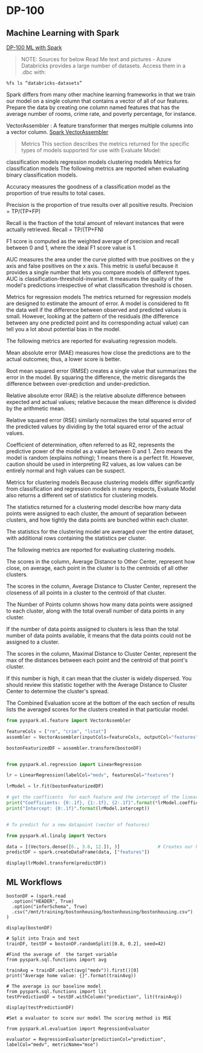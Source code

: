 # DP-100
## Machine Learning with Spark

[DP-100 ML with Spark](https://docs.microsoft.com/en-us/learn/modules/perform-machine-learning-with-azure-databricks/2-understand)

>NOTE: Sources for below Read Me text and pictures
       - Azure Databricks provides a large number of datasets. Access them in a .dbc with:

```%fs ls “databricks-datasets”    ```

Spark differs from many other machine learning frameworks in that we train our model on a single column that contains a vector of all of our features. Prepare the data by creating one column named features that has the average number of rooms, crime rate, and poverty percentage, for instance.

VectorAssembler : A feature transformer that merges multiple columns into a vector column.
[Spark VectorAssembler](https://spark.apache.org/docs/3.1.1/api/python/reference/api/pyspark.ml.feature.VectorAssembler.html)

> Metrics
This section describes the metrics returned for the specific types of models supported for use with Evaluate Model:

classification models
regression models
clustering models
Metrics for classification models
The following metrics are reported when evaluating binary classification models.

Accuracy measures the goodness of a classification model as the proportion of true results to total cases.

Precision is the proportion of true results over all positive results. Precision = TP/(TP+FP)

Recall is the fraction of the total amount of relevant instances that were actually retrieved. Recall = TP/(TP+FN)

F1 score is computed as the weighted average of precision and recall between 0 and 1, where the ideal F1 score value is 1.

AUC measures the area under the curve plotted with true positives on the y axis and false positives on the x axis. This metric is useful because it provides a single number that lets you compare models of different types. AUC is classification-threshold-invariant. It measures the quality of the model's predictions irrespective of what classification threshold is chosen.

Metrics for regression models
The metrics returned for regression models are designed to estimate the amount of error. A model is considered to fit the data well if the difference between observed and predicted values is small. However, looking at the pattern of the residuals (the difference between any one predicted point and its corresponding actual value) can tell you a lot about potential bias in the model.

The following metrics are reported for evaluating regression models.

Mean absolute error (MAE) measures how close the predictions are to the actual outcomes; thus, a lower score is better.

Root mean squared error (RMSE) creates a single value that summarizes the error in the model. By squaring the difference, the metric disregards the difference between over-prediction and under-prediction.

Relative absolute error (RAE) is the relative absolute difference between expected and actual values; relative because the mean difference is divided by the arithmetic mean.

Relative squared error (RSE) similarly normalizes the total squared error of the predicted values by dividing by the total squared error of the actual values.

Coefficient of determination, often referred to as R2, represents the predictive power of the model as a value between 0 and 1. Zero means the model is random (explains nothing); 1 means there is a perfect fit. However, caution should be used in interpreting R2 values, as low values can be entirely normal and high values can be suspect.

Metrics for clustering models
Because clustering models differ significantly from classification and regression models in many respects, Evaluate Model also returns a different set of statistics for clustering models.

The statistics returned for a clustering model describe how many data points were assigned to each cluster, the amount of separation between clusters, and how tightly the data points are bunched within each cluster.

The statistics for the clustering model are averaged over the entire dataset, with additional rows containing the statistics per cluster.

The following metrics are reported for evaluating clustering models.

The scores in the column, Average Distance to Other Center, represent how close, on average, each point in the cluster is to the centroids of all other clusters.

The scores in the column, Average Distance to Cluster Center, represent the closeness of all points in a cluster to the centroid of that cluster.

The Number of Points column shows how many data points were assigned to each cluster, along with the total overall number of data points in any cluster.

If the number of data points assigned to clusters is less than the total number of data points available, it means that the data points could not be assigned to a cluster.

The scores in the column, Maximal Distance to Cluster Center, represent the max of the distances between each point and the centroid of that point's cluster.

If this number is high, it can mean that the cluster is widely dispersed. You should review this statistic together with the Average Distance to Cluster Center to determine the cluster's spread.

The Combined Evaluation score at the bottom of the each section of results lists the averaged scores for the clusters created in that particular model.
>




```python
from pyspark.ml.feature import VectorAssembler

featureCols = ["rm", "crim", "lstat"]
assembler = VectorAssembler(inputCols=featureCols, outputCol="features")

bostonFeaturizedDF = assembler.transform(bostonDF)


from pyspark.ml.regression import LinearRegression

lr = LinearRegression(labelCol="medv", featuresCol="features")

lrModel = lr.fit(bostonFeaturizedDF)

# get the coefficents  for each feature and the intercept of the linear model created
print("Coefficients: {0:.1f}, {1:.1f}, {2:.1f}".format(*lrModel.coefficients))
print("Intercept: {0:.1f}".format(lrModel.intercept))


# To predict for a new datapoint (vector of features)

from pyspark.ml.linalg import Vectors

data = [(Vectors.dense([6., 3.6, 12.]), )]              # Creates our hypothetical data point
predictDF = spark.createDataFrame(data, ["features"])

display(lrModel.transform(predictDF))
```

## ML Workflows

```
bostonDF = (spark.read
  .option("HEADER", True)
  .option("inferSchema", True)
  .csv("/mnt/training/bostonhousing/bostonhousing/bostonhousing.csv")
)

display(bostonDF)

# Split into Train and test
trainDF, testDF = bostonDF.randomSplit([0.8, 0.2], seed=42)

#Find the average of  the target variable
from pyspark.sql.functions import avg

trainAvg = trainDF.select(avg("medv")).first()[0]
print("Average home value: {}".format(trainAvg))

# The average is our baseline model
from pyspark.sql.functions import lit
testPredictionDF = testDF.withColumn("prediction", lit(trainAvg))

display(testPredictionDF)

#Set a evaluator to score our model The scoring method is MSE

from pyspark.ml.evaluation import RegressionEvaluator

evaluator = RegressionEvaluator(predictionCol="prediction", 
labelCol="medv", metricName="mse")










